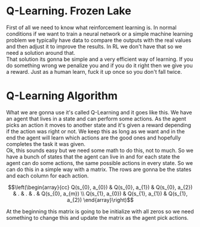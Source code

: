 # Q-Learning. Frozen Lake
First of all we need to know what reinforcement learning is. In normal conditions if we want to train a neural network or a simple machine learning problem we typically have data to compare the outputs with the real values and then adjust it to improve the results. In RL we don't have that so we need a solution around that.  
That solution its gonna be simple and a very efficient way of learning. If you do something wrong we penalize you and if you do it right then we give you a reward. Just as a human learn, fuck it up once so you don't fall twice.  
# Q-Learning Algorithm
What we are gonna use it's called Q-Learning and it goes like this. We have an agent that lives in a state and can perform some actions. As the agent picks an action it moves to another state and it's given a reward depending if the action was right or not. We keep this as long as we want and in the end the agent will learn which actions are the good ones and hopefully completes the task it was given.  
Ok, this sounds easy but we need some math to do this, not to much. So we have a bunch of states that the agent can live in and for each state the agent can do some actions, the same possible actions in every state.
So we can do this in a simple way with a matrix. The rows are gonna be the states and each column for each action.  
```math
\left(\begin{array}{cc} 
Q(s_{0}, a_{0}) & Q(s_{0}, a_{1}) & Q(s_{0}, a_{2}) & . & . & . & Q(s_{0}, a_{m}) \\ Q(s_{1}, a_{0}) & Q(s_{1}, a_{1}) & Q(s_{1}, a_{2})
\end{array}\right)
```
At the beginning this matrix is going to be initialize with all zeros so we need something to change this and update the matrix as the agent pick actions.

